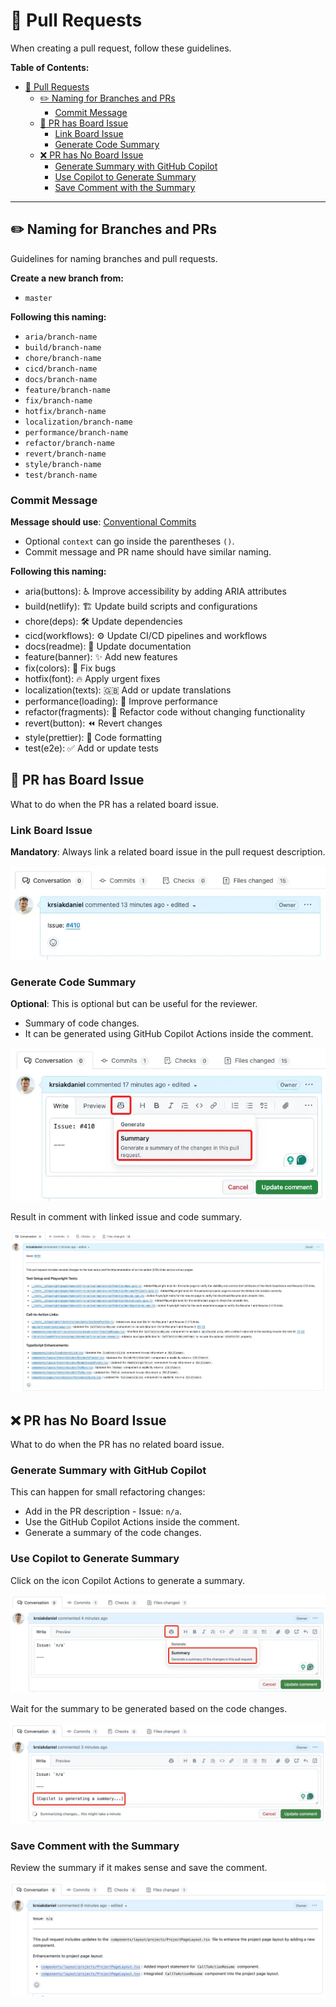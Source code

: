 # 🔀 Pull Requests

When creating a pull request, follow these guidelines.

**Table of Contents:**

- [🔀 Pull Requests](#-pull-requests)
  - [✏️ Naming for Branches and PRs](#️-naming-for-branches-and-prs)
    - [Commit Message](#commit-message)
  - [📝 PR has Board Issue](#-pr-has-board-issue)
    - [Link Board Issue](#link-board-issue)
    - [Generate Code Summary](#generate-code-summary)
  - [❌ PR has No Board Issue](#-pr-has-no-board-issue)
    - [Generate Summary with GitHub Copilot](#generate-summary-with-github-copilot)
    - [Use Copilot to Generate Summary](#use-copilot-to-generate-summary)
    - [Save Comment with the Summary](#save-comment-with-the-summary)

---

## ✏️ Naming for Branches and PRs

Guidelines for naming branches and pull requests.

**Create a new branch from:**

- `master`

**Following this naming:**

- `aria/branch-name`
- `build/branch-name`
- `chore/branch-name`
- `cicd/branch-name`
- `docs/branch-name`
- `feature/branch-name`
- `fix/branch-name`
- `hotfix/branch-name`
- `localization/branch-name`
- `performance/branch-name`
- `refactor/branch-name`
- `revert/branch-name`
- `style/branch-name`
- `test/branch-name`

### Commit Message

**Message should use**: [Conventional Commits](https://www.conventionalcommits.org/en/v1.0.0/)

- Optional `context` can go inside the parentheses `()`.
- Commit message and PR name should have similar naming.

**Following this naming:**

- aria(buttons): ♿ Improve accessibility by adding ARIA attributes
- build(netlify): 🏗️ Update build scripts and configurations
- chore(deps): 🛠️ Update dependencies
- cicd(workflows): ⚙️ Update CI/CD pipelines and workflows
- docs(readme): 📝 Update documentation
- feature(banner): ✨ Add new features
- fix(colors): 🐛 Fix bugs
- hotfix(font): 🔥 Apply urgent fixes
- localization(texts): 🇬🇧 Add or update translations
- performance(loading): 🚀 Improve performance
- refactor(fragments): 👷 Refactor code without changing functionality
- revert(button): ⏪ Revert changes
- style(prettier): 🎨 Code formatting
- test(e2e): ✅ Add or update tests

## 📝 PR has Board Issue

What to do when the PR has a related board issue.

### Link Board Issue

**Mandatory**: Always link a related board issue in the pull request description.

![Linked Board Issue](/readme-images/development/pull-request/linked-board-issue.webp)

### Generate Code Summary

**Optional**: This is optional but can be useful for the reviewer.

- Summary of code changes.
- It can be generated using GitHub Copilot Actions inside the comment.

![Linked Board Issue - Copilot Actions](/readme-images/development/pull-request/code-copilot-actions.webp)

Result in comment with linked issue and code summary.

![Linked Board Issue - Code Summary](/readme-images/development/pull-request/code-summary.webp)

## ❌ PR has No Board Issue

What to do when the PR has no related board issue.

### Generate Summary with GitHub Copilot

This can happen for small refactoring changes:

- Add in the PR description - Issue: `n/a`.
- Use the GitHub Copilot Actions inside the comment.
- Generate a summary of the code changes.

### Use Copilot to Generate Summary

Click on the icon Copilot Actions to generate a summary.

![PR - Summary 1](/readme-images/development/pull-request/changes-copilot-summary-1.webp)

Wait for the summary to be generated based on the code changes.

![PR - Summary 2](/readme-images/development/pull-request/changes-copilot-summary-2.webp)

### Save Comment with the Summary

Review the summary if it makes sense and save the comment.

![PR - Summary 3](/readme-images/development/pull-request/changes-copilot-summary-3.webp)
